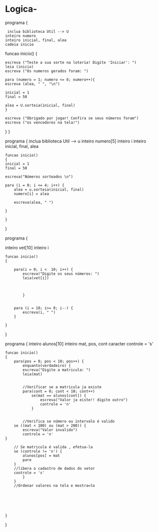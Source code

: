 # Logica-
programa {

     inclua biblioteca Util --> U
    inteiro numero
    inteiro inicial, final, alea
    cadeia inicio

  funcao inicio() {
    
    escreva ("Teste a sua sorte na loteria! Digite 'Iniciar': ")
    leia (inicio)
    escreva ("Os numeros gerados foram: ")
    
    para (numero = 1; numero <= 6; numero++){
    escreva (alea, " ", "\n")

    inicial = 1
    final = 50

    alea = U.sorteia(inicial, final)
    }

    escreva ("Obrigado por jogar! Confira se seus números foram")
    escreva ("os vencedores na tela!")
  }
}


programa
{
inclua biblioteca Util --> u
inteiro numero[5]
inteiro i
inteiro inicial, final, alea

	
	funcao inicio()
	{
	inicial = 1
	final = 50

	escreva("Números sorteados \n")

	para (i = 0; i <= 4; i++) {
		alea = u.sorteia(inicial, final)
		numero[i] = alea

		escreva(alea, " ")
		
	}
		
	}
}

programa
{ 
	
inteiro vet[10]
	inteiro i
	

	
	funcao inicio()
	{
	
		para(i = 0; i <  10; i++) {
			escreva("Digite os seus números: ")
			leia(vet[i])
	
		
		
			}
		

		para (i = 10; i>= 0; i--) {
			escreva(i, " ")
		}
			
	}
}







programa
{
 inteiro alunos[10]
  inteiro mat, pos, cont
  caracter controle = 's'
	
	funcao inicio()
	{
		para(pos = 0; pos < 10; pos++) {
			enquanto(verdadeiro) {
			escreva("Digite a matricula: ")
			leia(mat)
              
						
			//Verificar se a matricula ja existe
			para(cont = 0; cont < 10; cont++)
				se(mat == alunos[cont]) {
					escreva("Valor ja eiste!! digite outro")
					controle = 'n'
				}
			

			//Verifica se número ou intervalo é valido
		se ((mat < 100) ou (mat > 200)) {
			escreva("Valor invalido")
			controle = 'n'
	}

		// Se matricula é valida , efetua-la
		se (controle != 'n') {
			alunos[pos] = mat
			pare
		}
		//libera o cadastro de dados do vetor 
		controle = 's'
			}
		}
		//Ordenar valores na tela e mostra=lo
	
		
		
		
	
	
	}
}

